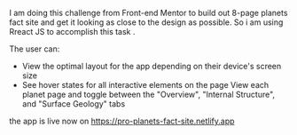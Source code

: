 I am doing this challenge from Front-end Mentor to build out 8-page planets 
fact site and get it looking as close to the design as possible. So i am using Rreact JS to 
accomplish this task .

The user can: 
* View the optimal layout for the app depending on their device's screen size
* See hover states for all interactive elements on the page
  View each planet page and toggle between the "Overview", "Internal Structure", and "Surface Geology" tabs

the app is live now on
https://pro-planets-fact-site.netlify.app